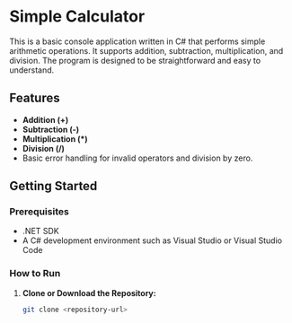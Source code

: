 # Simple Calculator

This is a basic console application written in C# that performs simple arithmetic operations. It supports addition, subtraction, multiplication, and division. The program is designed to be straightforward and easy to understand.

## Features

- **Addition (+)**
- **Subtraction (-)**
- **Multiplication (*)**
- **Division (/)**
- Basic error handling for invalid operators and division by zero.

## Getting Started

### Prerequisites

- .NET SDK 
- A C# development environment such as Visual Studio or Visual Studio Code

### How to Run

1. **Clone or Download the Repository:**

   ```bash
   git clone <repository-url>
